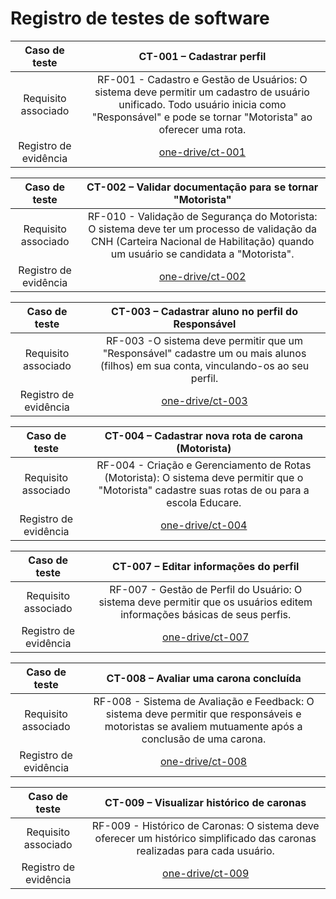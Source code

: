 # Registro de testes de software

| **Caso de teste** 	| **CT-001 – Cadastrar perfil** 	|
|:---:	|:---:	|
| Requisito associado | RF-001 - Cadastro e Gestão de Usuários: O sistema deve permitir um cadastro de usuário unificado. Todo usuário inicia como "Responsável" e pode se tornar "Motorista" ao oferecer uma rota. |
| Registro de evidência | [one-drive/ct-001](https://sgapucminasbr-my.sharepoint.com/personal/1434009_sga_pucminas_br/_layouts/15/guestaccess.aspx?share=EeooG3W3f41AnAv4FGUgpjoBNUAVjBSqf0tmtADkJ6gzGQ&nav=eyJyZWZlcnJhbEluZm8iOnsicmVmZXJyYWxBcHAiOiJPbmVEcml2ZUZvckJ1c2luZXNzIiwicmVmZXJyYWxBcHBQbGF0Zm9ybSI6IldlYiIsInJlZmVycmFsTW9kZSI6InZpZXciLCJyZWZlcnJhbFZpZXciOiJNeUZpbGVzTGlua0NvcHkifX0&e=xbuhL9) |

| **Caso de teste** 	| **CT-002 – Validar documentação para se tornar "Motorista"** 	|
|:---:	|:---:	|
| Requisito associado | RF-010 - Validação de Segurança do Motorista: O sistema deve ter um processo de validação da CNH (Carteira Nacional de Habilitação) quando um usuário se candidata a "Motorista". |
| Registro de evidência | [one-drive/ct-002](https://sgapucminasbr-my.sharepoint.com/personal/1434009_sga_pucminas_br/_layouts/15/guestaccess.aspx?share=EV6YSJVzwrlMgUXzs-CkBbIBJOiFj_18OorZDgmRQzpD9Q&nav=eyJyZWZlcnJhbEluZm8iOnsicmVmZXJyYWxBcHAiOiJPbmVEcml2ZUZvckJ1c2luZXNzIiwicmVmZXJyYWxBcHBQbGF0Zm9ybSI6IldlYiIsInJlZmVycmFsTW9kZSI6InZpZXciLCJyZWZlcnJhbFZpZXciOiJNeUZpbGVzTGlua0NvcHkifX0&e=jfIsIU) |


| **Caso de teste** 	| **CT-003 – Cadastrar aluno no perfil do Responsável** 	|
|:---:	|:---:	|
| Requisito associado | RF-003 -O sistema deve permitir que um "Responsável" cadastre um ou mais alunos (filhos) em sua conta, vinculando-os ao seu perfil. |
| Registro de evidência | [one-drive/ct-003](https://sgapucminasbr-my.sharepoint.com/personal/1434009_sga_pucminas_br/_layouts/15/stream.aspx?id=%2Fpersonal%2F1434009%5Fsga%5Fpucminas%5Fbr%2FDocuments%2FSTRADA%20%28TIAS%29%20%2D%20Registros%20de%20testes%20de%20software%2FCT%2D003%20%E2%80%93%20Cadastrar%20aluno%20no%20perfil%20do%20Respons%C3%A1vel%2Ewebm&referrer=StreamWebApp%2EWeb&referrerScenario=AddressBarCopied%2Eview%2E200d82bd%2D62c5%2D47ad%2Dafbc%2Dd11476de62a6) |


| **Caso de teste** 	| **CT-004 – Cadastrar nova rota de carona (Motorista)**	|
|:---:	|:---:	|
| Requisito associado | RF-004 - Criação e Gerenciamento de Rotas (Motorista): O sistema deve permitir que o "Motorista" cadastre suas rotas de ou para a escola Educare. |
| Registro de evidência | [one-drive/ct-004](https://sgapucminasbr-my.sharepoint.com/personal/1434009_sga_pucminas_br/_layouts/15/guestaccess.aspx?share=ESC35BZM74dGrvUNCUUxjtgBsS8D-ZME3cvAqZyFHUdTKg&nav=eyJyZWZlcnJhbEluZm8iOnsicmVmZXJyYWxBcHAiOiJPbmVEcml2ZUZvckJ1c2luZXNzIiwicmVmZXJyYWxBcHBQbGF0Zm9ybSI6IldlYiIsInJlZmVycmFsTW9kZSI6InZpZXciLCJyZWZlcnJhbFZpZXciOiJNeUZpbGVzTGlua0NvcHkifX0&e=LEZ3pU) |

| **Caso de teste** 	| **CT-007 – Editar informações do perfil** 	|
|:---:	|:---:	|
| Requisito associado | RF-007 - Gestão de Perfil do Usuário: O sistema deve permitir que os usuários editem informações básicas de seus perfis. |
| Registro de evidência | [one-drive/ct-007](https://sgapucminasbr-my.sharepoint.com/personal/1434009_sga_pucminas_br/Documents/STRADA%20(TIAS)%20-%20Registros%20de%20testes%20de%20software/CT-008%20-%20Editar%20informa%C3%A7%C3%B5es%20do%20perfil.mkv?csf=1&web=1&e=AgDGD6) |

| **Caso de teste** 	| **CT-008 – Avaliar uma carona concluída** 	|
|:---:	|:---:	|
| Requisito associado | RF-008 - Sistema de Avaliação e Feedback: O sistema deve permitir que responsáveis e motoristas se avaliem mutuamente após a conclusão de uma carona. |
| Registro de evidência | [one-drive/ct-008](https://sgapucminasbr-my.sharepoint.com/personal/1284883_sga_pucminas_br/_layouts/15/guestaccess.aspx?share=EalAVk2cqT5DuoTtrV-mzxwBC-C0nrs42xiUIo8JOTWgjw&nav=eyJyZWZlcnJhbEluZm8iOnsicmVmZXJyYWxBcHAiOiJPbmVEcml2ZUZvckJ1c2luZXNzIiwicmVmZXJyYWxBcHBQbGF0Zm9ybSI6IldlYiIsInJlZmVycmFsTW9kZSI6InZpZXciLCJyZWZlcnJhbFZpZXciOiJNeUZpbGVzTGlua0NvcHkifX0&e=Cs6gxb) |

| **Caso de teste** 	| **CT-009 – Visualizar histórico de caronas** 	|
|:---:	|:---:	|
| Requisito associado | RF-009 - Histórico de Caronas: O sistema deve oferecer um histórico simplificado das caronas realizadas para cada usuário. |
| Registro de evidência | [one-drive/ct-009](https://sgapucminasbr-my.sharepoint.com/personal/1284883_sga_pucminas_br/_layouts/15/guestaccess.aspx?share=EbGvN6EQywZAgyYrhZTJXogBVHDeY8cRT2mPJ_GctXj6EQ&e=AawkQd&nav=eyJyZWZlcnJhbEluZm8iOnsicmVmZXJyYWxBcHAiOiJTdHJlYW1XZWJBcHAiLCJyZWZlcnJhbFZpZXciOiJTaGFyZURpYWxvZy1MaW5rIiwicmVmZXJyYWxBcHBQbGF0Zm9ybSI6IldlYiIsInJlZmVycmFsTW9kZSI6InZpZXcifX0%3D) |
